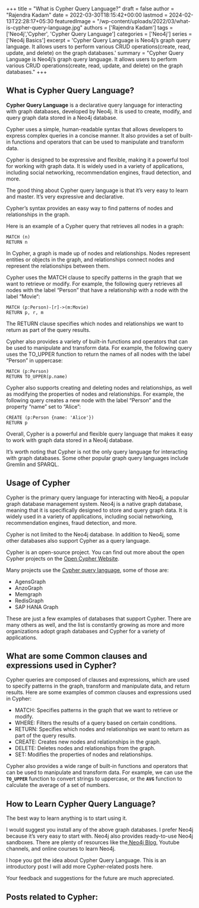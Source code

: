+++
title = "What is Cypher Query Language?"
draft = false
author = "Rajendra Kadam"
date = 2022-03-30T18:15:42+00:00
lastmod = 2024-02-13T22:28:17+05:30
featuredImage = "/wp-content/uploads/2022/03/what-is-cypher-query-language.jpg"
authors = ['Rajendra Kadam']
tags = ['Neo4j','Cypher', 'Cypher Query Language']
categories = ['Neo4j']
series = ['Neo4j Basics']
excerpt = 'Cypher Query Language is Neo4j’s graph query language. It allows users to perform various CRUD operations(create, read, update, and delete) on the graph databases.'
summary = "Cypher Query Language is Neo4j’s graph query language. It allows users to perform various CRUD operations(create, read, update, and delete) on the graph databases."
+++

## What is Cypher Query Language?

**Cypher Query Language** is a declarative query language for interacting with graph databases, developed by Neo4j. It is used to create, modify, and query graph data stored in a Neo4j database.


Cypher uses a simple, human-readable syntax that allows developers to express complex queries in a concise manner. It also provides a set of built-in functions and operators that can be used to manipulate and transform data.

Cypher is designed to be expressive and flexible, making it a powerful tool for working with graph data. It is widely used in a variety of applications, including social networking, recommendation engines, fraud detection, and more.

The good thing about Cypher query language is that it’s very easy to learn and master. It’s very expressive and declarative.

Cypher’s syntax provides an easy way to find patterns of nodes and relationships in the graph.

Here is an example of a Cypher query that retrieves all nodes in a graph:

```Cypher
MATCH (n)
RETURN n
```

In Cypher, a graph is made up of nodes and relationships. Nodes represent entities or objects in the graph, and relationships connect nodes and represent the relationships between them.

Cypher uses the MATCH clause to specify patterns in the graph that we want to retrieve or modify. For example, the following query retrieves all nodes with the label “Person” that have a relationship with a node with the label “Movie“:

```Cypher
MATCH (p:Person)-[r]->(m:Movie)
RETURN p, r, m
```

The RETURN clause specifies which nodes and relationships we want to return as part of the query results.

Cypher also provides a variety of built-in functions and operators that can be used to manipulate and transform data. For example, the following query uses the TO_UPPER function to return the names of all nodes with the label “Person” in uppercase:

```Cypher
MATCH (p:Person)
RETURN TO_UPPER(p.name)
```

Cypher also supports creating and deleting nodes and relationships, as well as modifying the properties of nodes and relationships. For example, the following query creates a new node with the label “Person” and the property “name” set to “Alice”:

```Cypher
CREATE (p:Person {name: 'Alice'})
RETURN p
```
Overall, Cypher is a powerful and flexible query language that makes it easy to work with graph data stored in a Neo4j database.

It’s worth noting that Cypher is not the only query language for interacting with graph databases. Some other popular graph query languages include Gremlin and SPARQL.

## Usage of Cypher

Cypher is the primary query language for interacting with Neo4j, a popular graph database management system. Neo4j is a native graph database, meaning that it is specifically designed to store and query graph data. It is widely used in a variety of applications, including social networking, recommendation engines, fraud detection, and more.

Cypher is not limited to the Neo4j database. In addition to Neo4j, some other databases also support Cypher as a query language.

Cypher is an open-source project. You can find out more about the open Cypher projects on the [Open Cypher Website](http://opencypher.org/).

Many projects use the [Cypher query language](https://www.opencypher.org/projects/), some of those are:

* AgensGraph
* AnzoGraph
* Memgraph
* RedisGraph
* SAP HANA Graph

These are just a few examples of databases that support Cypher. There are many others as well, and the list is constantly growing as more and more organizations adopt graph databases and Cypher for a variety of applications.


## **What are some Common clauses and expressions used in Cypher**?

Cypher queries are composed of clauses and expressions, which are used to specify patterns in the graph, transform and manipulate data, and return results. Here are some examples of common clauses and expressions used in Cypher:

* MATCH: Specifies patterns in the graph that we want to retrieve or modify.
* WHERE: Filters the results of a query based on certain conditions.
* RETURN: Specifies which nodes and relationships we want to return as part of the query results.
* CREATE: Creates new nodes and relationships in the graph.
* DELETE: Deletes nodes and relationships from the graph.
* SET: Modifies the properties of nodes and relationships.

Cypher also provides a wide range of built-in functions and operators that can be used to manipulate and transform data. For example, we can use the **`TO_UPPER`** function to convert strings to uppercase, or the **`AVG`** function to calculate the average of a set of numbers.


## **How to Learn Cypher Query Language?**

The best way to learn anything is to start using it.

I would suggest you install any of the above graph databases. I prefer Neo4j because it’s very easy to start with. Neo4j also provides ready-to-use Neo4j sandboxes. There are plenty of resources like the[ Neo4j Blog](https://neo4j.com/developer/cypher/), Youtube channels, and online courses to learn Neo4j.

I hope you got the idea about Cypher Query Language. This is an introductory post I will add more Cypher-related posts here.

Your feedback and suggestions for the future are much appreciated.

## Posts related to Cypher:
